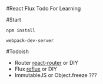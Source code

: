 #React Flux Todo
For Learning

#Start
```
npm install

webpack-dev-server
```

#Todoish
- Router
[react-router](https://github.com/rackt/react-router)
or DIY
- Flux
[reflux](https://github.com/spoike/refluxjs)
or DIY
- ImmutableJS
or Object.freeze ???